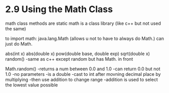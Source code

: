 # 2.9 Using the Math Class

math class methods are static
math is a class library (like c++ but not used the same)

to import math:
java.lang.Math (allows u not to have to always do Math.)
can just do Math.

abs(int x)
abs(double x)
pow(double base, double exp)
sqrt(double x)
random()
-same as c++ except random but has Math. in front

Math.random()
-returns a num between 0.0 and 1.0
-can return 0.0 but not 1.0
-no parameters
-is a double
-cast to int after movning decimal place by multiplying
-then use addition to change range
-addition is used to select the lowest value possible

